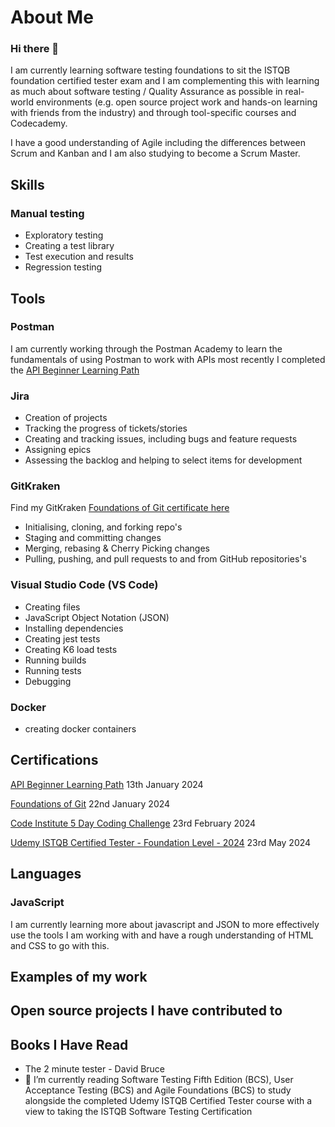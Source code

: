 # About Me
### Hi there 👋

I am currently learning software testing foundations to sit the ISTQB foundation certified tester exam and I am complementing this with learning as much about software testing / Quality Assurance as possible in real-world environments (e.g. open source project work and hands-on learning with friends from the industry) and through tool-specific courses and Codecademy.

I have a good understanding of Agile including the differences between Scrum and Kanban and I am also studying to become a Scrum Master.

## Skills

### Manual testing
- Exploratory testing
- Creating a test library
- Test execution and results
- Regression testing

## Tools

### Postman
I am currently working through the Postman Academy to learn the fundamentals of using Postman to work with APIs
most recently I completed the [API Beginner Learning Path](http://verify.skilljar.com/c/6vc488txhsqg) 

### Jira
- Creation of projects
- Tracking the progress of tickets/stories
- Creating and tracking issues, including bugs and feature requests
- Assigning epics
- Assessing the backlog and helping to select items for development

### GitKraken
Find my GitKraken [Foundations of Git certificate here](https://learn.gitkraken.com/certificates/rqtjzxwrpp)
- Initialising, cloning, and forking repo's
- Staging and committing changes
- Merging, rebasing & Cherry Picking changes
- Pulling, pushing, and pull requests to and from GitHub repositories's

### Visual Studio Code (VS Code)
- Creating files
- JavaScript Object Notation (JSON)
- Installing dependencies
- Creating jest tests
- Creating K6 load tests
- Running builds
- Running tests
- Debugging

### Docker
- creating docker containers

## Certifications
[API Beginner Learning Path](http://verify.skilljar.com/c/6vc488txhsqg) 13th January 2024

[Foundations of Git](https://learn.gitkraken.com/certificates/rqtjzxwrpp) 22nd January 2024

[Code Institute 5 Day Coding Challenge](https://learn.codeinstitute.net/certificates/50846914dc604f1cacc7f83656f15a56) 23rd February 2024

[Udemy ISTQB Certified Tester - Foundation Level - 2024](https://www.udemy.com/certificate/UC-50339326-0d86-44b4-9b29-a94b05ffaf08/) 23rd May 2024

## Languages

### JavaScript
I am currently learning more about javascript and JSON to more effectively use the tools I am working with and have a rough understanding of HTML and CSS to go with this.

## Examples of my work

## Open source projects I have contributed to

## Books I Have Read
- The 2 minute tester - David Bruce
-  🌱 I’m currently reading Software Testing Fifth Edition (BCS), User Acceptance Testing (BCS) and Agile Foundations (BCS) to study alongside the completed Udemy ISTQB Certified Tester course with a view to taking the ISTQB Software Testing Certification

<!--
**clairemariec/clairemariec** is a ✨ _special_ ✨ repository because its `README.md` (this file) appears on your GitHub profile.

Here are some ideas to get you started:

- 🔭 I’m currently working on ...
- 🌱 I’m currently learning ...
- 👯 I’m looking to collaborate on ...
- 🤔 I’m looking for help with ...
- 💬 Ask me about ...
- 📫 How to reach me: ...
- 😄 Pronouns: ...
- ⚡ Fun fact: ...
-->
